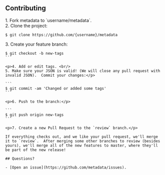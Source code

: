 ## Contributing
<p>1. Fork metadata to `username/metadata`. <br/>
2. Clone the project:</p>

```
$ git clone https://github.com/{username}/metadata
```

<p>3. Create your feature branch:</p>

````
$ git checkout -b new-tags
```

<p>4. Add or edit tags. <br/>
5. Make sure your JSON is valid! (We will close any pull request with invalid JSON).  Commit your changes:</p>

```
$ git commit -am 'Changed or added some tags'
```

<p>6. Push to the branch:</p>

```
$ git push origin new-tags
```

<p>7. Create a new Pull Request to the `review` branch.</p>

If everything checks out, and we like your pull request, we'll merge it to `review`.  After merging some other branches to review (besides yours), we'll merge all of the new features to master, where they'll be part of the new release!

## Questions?

- [Open an issue](https://github.com/metadata/issues).
